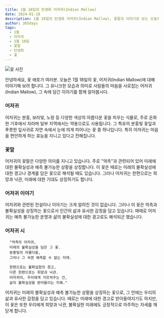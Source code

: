 ```yaml
---
title: 1월 18일의 탄생화 어저귀(Indian Mallow)
date: 2024-01-18
description: 1월 18일의 탄생화 어저귀(Indian Mallow), 꽃말과 이야기로 보는 오늘의 꽃
author: 365days
tags:
  - 1월
  - 어저귀
  - 1월 18일
  - 꽃말
  - 탄생화
  - 꽃
---
```

![꽃 사진](https://cdn.pixabay.com/photo/2019/08/13/17/30/abutilon-4403857_1280.jpg#center)

안녕하세요, 꽃 애호가 여러분. 오늘은 1월 18일의 꽃, 어저귀(Indian Mallow)에 대해 이야기해 보려 합니다. 그 유니크한 모습과 의미로 사람들의 마음을 사로잡는 어저귀(Indian Mallow), 그 속에 담긴 이야기를 함께 알아봅시다.

### 어저귀
어저귀는 분홍, 보라빛, 노랑 등 다양한 색상의 아름다운 꽃을 피우는 식물로, 주로 온화한 기후에서 자라며 일부 지역에서는 약용으로도 사용됩니다. 그 특유의 분홍빛 꽃잎과 푸릇한 잎사귀로 자연 속에서 눈에 띄게 피어나는 꽃 중 하나입니다. 특히 어저귀는 마음을 편안하게 하는 효능을 지니고 있다고 전해집니다.

### 꽃말
어저귀의 꽃말은 다양한 의미를 지니고 있습니다. 주로 "억측"과 관련되어 있어 미래에 대한 불확실성과 예측 불가능한 상황을 상징합니다. 이 꽃은 때로는 미래의 불확실성에 대한 경고나 경계를 담은 꽃으로 해석될 때도 있습니다. 그러나 어저귀는 한편으로는 희망과 낙관, 미래에 대한 기대도 상징하기도 합니다.

### 어저귀 이야기
어저귀와 관련된 전설이나 이야기는 크게 알려진 것이 없습니다. 그러나 이 꽃은 억측과 불확실성을 상징하는 꽃으로서 인간의 삶과 유사한 감정을 담고 있습니다. 때때로 어저귀는 예측 불가능한 운명과 삶의 불확실성에 대한 경고로도 해석되곤 했습니다.

### 어저귀 시
      "억측의 어저귀,
      미래의 불확실성을 담은 그 꽃.
      분홍빛의 아름다움,
      그러나 그 속엔 예측할 수 없는 미래.

      한편으로는 불확실함의 경고,
      다른 한편으로는 희망과 낙관.
      어저귀야, 우리에게 가르쳐주는 건,
      삶의 불확실성을 받아들이는 지혜."

어저귀는 미래의 불확실성과 예측 불가능한 상황을 상징하는 꽃으로, 그 안에는 우리의 삶과 유사한 감정을 담고 있습니다. 때로는 미래에 대한 경고로 받아들여지기도 하지만, 이 꽃은 또한 우리에게 희망과 낙관, 불확실한 미래에도 긍정적으로 마주하는 자세를 깨닫게 합니다.
